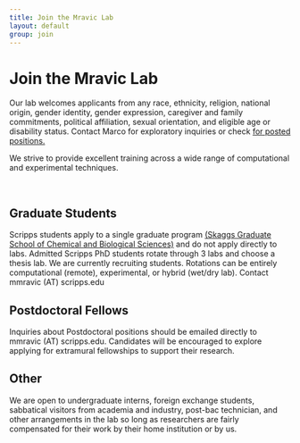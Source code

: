 ```yaml
---
title: Join the Mravic Lab
layout: default
group: join
---
```


# Join the Mravic Lab
Our lab welcomes applicants from any race, ethnicity, religion, national origin, gender identity, gender expression, caregiver and family commitments, political affiliation, sexual orientation, and eligible age or disability status.  Contact Marco for exploratory inquiries or check [for posted positions.](https://www.scripps.edu/careers/)

We strive to provide excellent training across a wide range of computational and experimental techniques.

<br/>

## Graduate Students

Scripps students apply to a single graduate program [(Skaggs Graduate School of Chemical and Biological Sciences)](https://www.scripps.edu/careers/) and do not apply directly to labs.  Admitted Scripps PhD  students rotate through 3 labs and choose a thesis lab.  We are currently recruiting students.  Rotations can be entirely computational (remote), experimental, or hybrid (wet/dry lab). Contact mmravic (AT) scripps.edu


## Postdoctoral Fellows

Inquiries about Postdoctoral positions should be emailed directly to mmravic (AT) scripps.edu. Candidates will be encouraged to explore applying for extramural fellowships to support their research.

## Other 

We are open to undergraduate interns, foreign exchange students, sabbatical visitors from academia and industry, post-bac technician, and other arrangements in the lab so long as researchers are fairly compensated for their work by their home institution or by us. 
